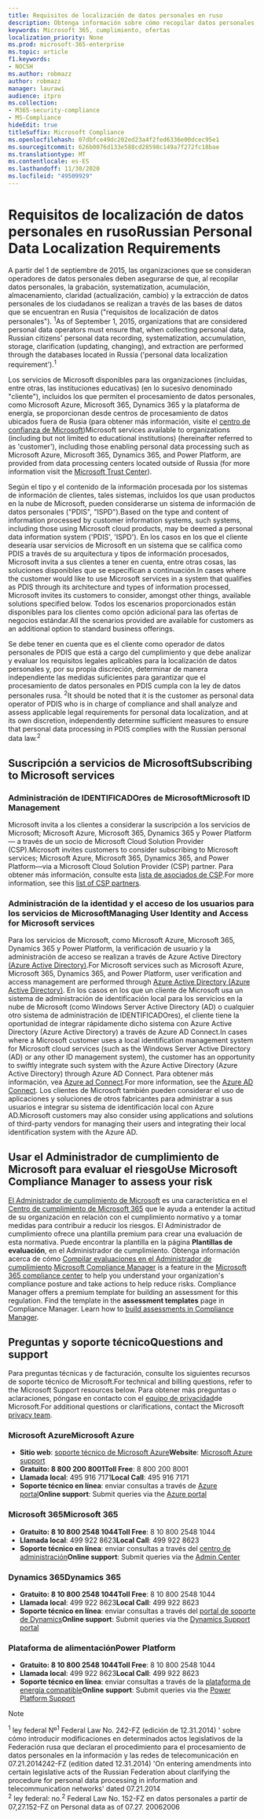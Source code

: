 ```yaml
---
title: Requisitos de localización de datos personales en ruso
description: Obtenga información sobre cómo recopilar datos personales, el registro de datos personales de los ciudadanos de los ciudadanos, la systematization, la acumulación, el almacenamiento, la aclaración y la extracción en las bases de datos y los servicios de Microsoft ubicados en Rusia.
keywords: Microsoft 365, cumplimiento, ofertas
localization_priority: None
ms.prod: microsoft-365-enterprise
ms.topic: article
f1.keywords:
- NOCSH
ms.author: robmazz
author: robmazz
manager: laurawi
audience: itpro
ms.collection:
- M365-security-compliance
- MS-Compliance
hideEdit: true
titleSuffix: Microsoft Compliance
ms.openlocfilehash: 07dbfce49dc202ed23a4f2fed6336e00dcec95e1
ms.sourcegitcommit: 626b0076d133e588cd28598c149a7f272fc18bae
ms.translationtype: MT
ms.contentlocale: es-ES
ms.lasthandoff: 11/30/2020
ms.locfileid: "49509929"
---
```

# <a name="russian-personal-data-localization-requirements"></a><span data-ttu-id="6b8c2-104">Requisitos de localización de datos personales en ruso</span><span class="sxs-lookup"><span data-stu-id="6b8c2-104">Russian Personal Data Localization Requirements</span></span>

<span data-ttu-id="6b8c2-105">A partir del 1 de septiembre de 2015, las organizaciones que se consideran operadores de datos personales deben asegurarse de que, al recopilar datos personales, la grabación, systematization, acumulación, almacenamiento, claridad (actualización, cambio) y la extracción de datos personales de los ciudadanos se realizan a través de las bases de datos que se encuentran en Rusia ("requisitos de localización de datos personales"). <sup>1</sup></span><span class="sxs-lookup"><span data-stu-id="6b8c2-105">As of September 1, 2015, organizations that are considered personal data operators must ensure that, when collecting personal data, Russian citizens' personal data recording, systematization, accumulation, storage, clarification (updating, changing), and extraction are performed through the databases located in Russia ('personal data localization requirement').<sup>1</sup></span></span>

<span data-ttu-id="6b8c2-106">Los servicios de Microsoft disponibles para las organizaciones (incluidas, entre otras, las instituciones educativas) (en lo sucesivo denominado "cliente"), incluidos los que permiten el procesamiento de datos personales, como Microsoft Azure, Microsoft 365, Dynamics 365 y la plataforma de energía, se proporcionan desde centros de procesamiento de datos ubicados fuera de Rusia (para obtener más información, visite el [centro de confianza de Microsoft](https://www.microsoft.com/trust-center))</span><span class="sxs-lookup"><span data-stu-id="6b8c2-106">Microsoft services available to organizations (including but not limited to educational institutions) (hereinafter referred to as 'customer'), including those enabling personal data processing such as Microsoft Azure, Microsoft 365, Dynamics 365, and Power Platform, are provided from data processing centers located outside of Russia (for more information visit the [Microsoft Trust Center](https://www.microsoft.com/trust-center)).</span></span>

<span data-ttu-id="6b8c2-107">Según el tipo y el contenido de la información procesada por los sistemas de información de clientes, tales sistemas, incluidos los que usan productos en la nube de Microsoft, pueden considerarse un sistema de información de datos personales ("PDIS", "ISPD").</span><span class="sxs-lookup"><span data-stu-id="6b8c2-107">Based on the type and content of information processed by customer information systems, such systems, including those using Microsoft cloud products, may be deemed a personal data information system ('PDIS', 'ISPD').</span></span> <span data-ttu-id="6b8c2-108">En los casos en los que el cliente desearía usar servicios de Microsoft en un sistema que se califica como PDIS a través de su arquitectura y tipos de información procesados, Microsoft invita a sus clientes a tener en cuenta, entre otras cosas, las soluciones disponibles que se especifican a continuación.</span><span class="sxs-lookup"><span data-stu-id="6b8c2-108">In cases where the customer would like to use Microsoft services in a system that qualifies as PDIS through its architecture and types of information processed, Microsoft invites its customers to consider, amongst other things, available solutions specified below.</span></span> <span data-ttu-id="6b8c2-109">Todos los escenarios proporcionados están disponibles para los clientes como opción adicional para las ofertas de negocios estándar.</span><span class="sxs-lookup"><span data-stu-id="6b8c2-109">All the scenarios provided are available for customers as an additional option to standard business offerings.</span></span>

<span data-ttu-id="6b8c2-110">Se debe tener en cuenta que es el cliente como operador de datos personales de PDIS que está a cargo del cumplimiento y que debe analizar y evaluar los requisitos legales aplicables para la localización de datos personales y, por su propia discreción, determinar de manera independiente las medidas suficientes para garantizar que el procesamiento de datos personales en PDIS cumpla con la ley de datos personales rusa. <sup>2</sup></span><span class="sxs-lookup"><span data-stu-id="6b8c2-110">It should be noted that it is the customer as personal data operator of PDIS who is in charge of compliance and shall analyze and assess applicable legal requirements for personal data localization, and at its own discretion, independently determine sufficient measures to ensure that personal data processing in PDIS complies with the Russian personal data law.<sup>2</sup></span></span>

## <a name="subscribing-to-microsoft-services"></a><span data-ttu-id="6b8c2-111">Suscripción a servicios de Microsoft</span><span class="sxs-lookup"><span data-stu-id="6b8c2-111">Subscribing to Microsoft services</span></span>

### <a name="microsoft-id-management"></a><span data-ttu-id="6b8c2-112">Administración de IDENTIFICADOres de Microsoft</span><span class="sxs-lookup"><span data-stu-id="6b8c2-112">Microsoft ID Management</span></span>

<span data-ttu-id="6b8c2-113">Microsoft invita a los clientes a considerar la suscripción a los servicios de Microsoft; Microsoft Azure, Microsoft 365, Dynamics 365 y Power Platform — a través de un socio de Microsoft Cloud Solution Provider (CSP).</span><span class="sxs-lookup"><span data-stu-id="6b8c2-113">Microsoft invites customers to consider subscribing to Microsoft services; Microsoft Azure, Microsoft 365, Dynamics 365, and Power Platform—via a Microsoft Cloud Solution Provider (CSP) partner.</span></span> <span data-ttu-id="6b8c2-114">Para obtener más información, consulte esta [lista de asociados de CSP](https://pinpoint.microsoft.com/search?type=services&campaign=691).</span><span class="sxs-lookup"><span data-stu-id="6b8c2-114">For more information, see this [list of CSP partners](https://pinpoint.microsoft.com/search?type=services&campaign=691).</span></span>

### <a name="managing-user-identity-and-access-for-microsoft-services"></a><span data-ttu-id="6b8c2-115">Administración de la identidad y el acceso de los usuarios para los servicios de Microsoft</span><span class="sxs-lookup"><span data-stu-id="6b8c2-115">Managing User Identity and Access for Microsoft services</span></span>

<span data-ttu-id="6b8c2-116">Para los servicios de Microsoft, como Microsoft Azure, Microsoft 365, Dynamics 365 y Power Platform, la verificación de usuario y la administración de acceso se realizan a través de Azure Active Directory [(Azure Active Directory)](https://azure.microsoft.com/services/active-directory/).</span><span class="sxs-lookup"><span data-stu-id="6b8c2-116">For Microsoft services such as Microsoft Azure, Microsoft 365, Dynamics 365, and Power Platform, user verification and access management are performed through [Azure Active Directory (Azure Active Directory)](https://azure.microsoft.com/services/active-directory/).</span></span> <span data-ttu-id="6b8c2-117">En los casos en los que un cliente de Microsoft usa un sistema de administración de identificación local para los servicios en la nube de Microsoft (como Windows Server Active Directory (AD) o cualquier otro sistema de administración de IDENTIFICADOres), el cliente tiene la oportunidad de integrar rápidamente dicho sistema con Azure Active Directory (Azure Active Directory) a través de Azure AD Connect.</span><span class="sxs-lookup"><span data-stu-id="6b8c2-117">In cases where a Microsoft customer uses a local identification management system for Microsoft cloud services (such as the Windows Server Active Directory (AD) or any other ID management system), the customer has an opportunity to swiftly integrate such system with the Azure Active Directory (Azure Active Directory) through Azure AD Connect.</span></span> <span data-ttu-id="6b8c2-118">Para obtener más información, vea [Azure ad Connect](https://docs.microsoft.com/azure/active-directory/cloud-provisioning/).</span><span class="sxs-lookup"><span data-stu-id="6b8c2-118">For more information, see the [Azure AD Connect](https://docs.microsoft.com/azure/active-directory/cloud-provisioning/).</span></span> <span data-ttu-id="6b8c2-119">Los clientes de Microsoft también pueden considerar el uso de aplicaciones y soluciones de otros fabricantes para administrar a sus usuarios e integrar su sistema de identificación local con Azure AD.</span><span class="sxs-lookup"><span data-stu-id="6b8c2-119">Microsoft customers may also consider using applications and solutions of third-party vendors for managing their users and integrating their local identification system with the Azure AD.</span></span>

## <a name="use-microsoft-compliance-manager-to-assess-your-risk"></a><span data-ttu-id="6b8c2-120">Usar el Administrador de cumplimiento de Microsoft para evaluar el riesgo</span><span class="sxs-lookup"><span data-stu-id="6b8c2-120">Use Microsoft Compliance Manager to assess your risk</span></span>

<span data-ttu-id="6b8c2-p104">[El Administrador de cumplimiento de Microsoft](https://docs.microsoft.com/microsoft-365/compliance/compliance-manager) es una característica en el [Centro de cumplimiento de Microsoft 365](https://docs.microsoft.com/microsoft-365/compliance/microsoft-365-compliance-center) que le ayuda a entender la actitud de su organización en relación con el cumplimiento normativo y a tomar medidas para contribuir a reducir los riesgos. El Administrador de cumplimiento ofrece una plantilla premium para crear una evaluación de esta normativa. Puede encontrar la plantilla en la página **Plantillas de evaluación**, en el Administrador de cumplimiento. Obtenga información acerca de cómo [Compilar evaluaciones en el Administrador de cumplimiento](https://docs.microsoft.com/microsoft-365/compliance/compliance-manager-assessments).</span><span class="sxs-lookup"><span data-stu-id="6b8c2-p104">[Microsoft Compliance Manager](https://docs.microsoft.com/microsoft-365/compliance/compliance-manager) is a feature in the [Microsoft 365 compliance center](https://docs.microsoft.com/microsoft-365/compliance/microsoft-365-compliance-center) to help you understand your organization's compliance posture and take actions to help reduce risks. Compliance Manager offers a premium template for building an assessment for this regulation. Find the template in the **assessment templates** page in Compliance Manager. Learn how to [build assessments in Compliance Manager](https://docs.microsoft.com/microsoft-365/compliance/compliance-manager-assessments).</span></span>

## <a name="questions-and-support"></a><span data-ttu-id="6b8c2-125">Preguntas y soporte técnico</span><span class="sxs-lookup"><span data-stu-id="6b8c2-125">Questions and support</span></span>

<span data-ttu-id="6b8c2-126">Para preguntas técnicas y de facturación, consulte los siguientes recursos de soporte técnico de Microsoft.</span><span class="sxs-lookup"><span data-stu-id="6b8c2-126">For technical and billing questions, refer to the Microsoft Support resources below.</span></span> <span data-ttu-id="6b8c2-127">Para obtener más preguntas o aclaraciones, póngase en contacto con el [equipo de privacidad](https://support.microsoft.com/gp/privacy-page)de Microsoft.</span><span class="sxs-lookup"><span data-stu-id="6b8c2-127">For additional questions or clarifications, contact the Microsoft [privacy team](https://support.microsoft.com/gp/privacy-page).</span></span>

### <a name="microsoft-azure"></a><span data-ttu-id="6b8c2-128">Microsoft Azure</span><span class="sxs-lookup"><span data-stu-id="6b8c2-128">Microsoft Azure</span></span>

- <span data-ttu-id="6b8c2-129">**Sitio web**: [soporte técnico de Microsoft Azure](https://aka.ms/GetAzureSupport)</span><span class="sxs-lookup"><span data-stu-id="6b8c2-129">**Website**: [Microsoft Azure support](https://aka.ms/GetAzureSupport)</span></span>
- <span data-ttu-id="6b8c2-130">**Gratuito: 8 800 200 8001**</span><span class="sxs-lookup"><span data-stu-id="6b8c2-130">**Toll Free**: 8 800 200 8001</span></span>
- <span data-ttu-id="6b8c2-131">**Llamada local**: 495 916 7171</span><span class="sxs-lookup"><span data-stu-id="6b8c2-131">**Local Call**: 495 916 7171</span></span>
- <span data-ttu-id="6b8c2-132">**Soporte técnico en línea**: enviar consultas a través de [Azure portal](https://portal.azure.com)</span><span class="sxs-lookup"><span data-stu-id="6b8c2-132">**Online support**: Submit queries via the [Azure portal](https://portal.azure.com)</span></span>

### <a name="microsoft-365"></a><span data-ttu-id="6b8c2-133">Microsoft 365</span><span class="sxs-lookup"><span data-stu-id="6b8c2-133">Microsoft 365</span></span>

- <span data-ttu-id="6b8c2-134">**Gratuito: 8 10 800 2548 1044**</span><span class="sxs-lookup"><span data-stu-id="6b8c2-134">**Toll Free**: 8 10 800 2548 1044</span></span>
- <span data-ttu-id="6b8c2-135">**Llamada local**: 499 922 8623</span><span class="sxs-lookup"><span data-stu-id="6b8c2-135">**Local Call**: 499 922 8623</span></span>
- <span data-ttu-id="6b8c2-136">**Soporte técnico en línea**: enviar consultas a través del [centro de administración](https://portal.office.com/)</span><span class="sxs-lookup"><span data-stu-id="6b8c2-136">**Online support**: Submit queries via the [Admin Center](https://portal.office.com/)</span></span>

### <a name="dynamics-365"></a><span data-ttu-id="6b8c2-137">Dynamics 365</span><span class="sxs-lookup"><span data-stu-id="6b8c2-137">Dynamics 365</span></span>

- <span data-ttu-id="6b8c2-138">**Gratuito: 8 10 800 2548 1044**</span><span class="sxs-lookup"><span data-stu-id="6b8c2-138">**Toll Free**: 8 10 800 2548 1044</span></span>
- <span data-ttu-id="6b8c2-139">**Llamada local**: 499 922 8623</span><span class="sxs-lookup"><span data-stu-id="6b8c2-139">**Local Call**: 499 922 8623</span></span>
- <span data-ttu-id="6b8c2-140">**Soporte técnico en línea**: enviar consultas a través del [portal de soporte de Dynamics](https://dynamics.microsoft.com/support/)</span><span class="sxs-lookup"><span data-stu-id="6b8c2-140">**Online support**: Submit queries via the [Dynamics Support portal](https://dynamics.microsoft.com/support/)</span></span>

### <a name="power-platform"></a><span data-ttu-id="6b8c2-141">Plataforma de alimentación</span><span class="sxs-lookup"><span data-stu-id="6b8c2-141">Power Platform</span></span>

- <span data-ttu-id="6b8c2-142">**Gratuito: 8 10 800 2548 1044**</span><span class="sxs-lookup"><span data-stu-id="6b8c2-142">**Toll Free**: 8 10 800 2548 1044</span></span>
- <span data-ttu-id="6b8c2-143">**Llamada local**: 499 922 8623</span><span class="sxs-lookup"><span data-stu-id="6b8c2-143">**Local Call**: 499 922 8623</span></span>
- <span data-ttu-id="6b8c2-144">**Soporte técnico en línea**: enviar consultas a través de la [plataforma de energía compatible](https://docs.microsoft.com/power-platform/admin/get-help-support)</span><span class="sxs-lookup"><span data-stu-id="6b8c2-144">**Online support**: Submit queries via the [Power Platform Support](https://docs.microsoft.com/power-platform/admin/get-help-support)</span></span>

> [!NOTE]
> <span data-ttu-id="6b8c2-145"><sup>1</sup> ley federal Nº</span><span class="sxs-lookup"><span data-stu-id="6b8c2-145"><sup>1</sup> Federal Law No.</span></span> <span data-ttu-id="6b8c2-146">242-FZ (edición de 12.31.2014) ' sobre cómo introducir modificaciones en determinados actos legislativos de la Federación rusa que declaran el procedimiento para el procesamiento de datos personales en la información y las redes de telecomunicación en 07.21.2014</span><span class="sxs-lookup"><span data-stu-id="6b8c2-146">242-FZ (edition dated 12.31.2014) 'On entering amendments into certain legislative acts of the Russian Federation about clarifying the procedure for personal data processing in information and telecommunication networks' dated 07.21.2014</span></span> <br>
> <span data-ttu-id="6b8c2-147"><sup>2</sup> ley federal: no.</span><span class="sxs-lookup"><span data-stu-id="6b8c2-147"><sup>2</sup> Federal Law No.</span></span> <span data-ttu-id="6b8c2-148">152-FZ en datos personales a partir de 07,27.</span><span class="sxs-lookup"><span data-stu-id="6b8c2-148">152-FZ on Personal data as of 07.27.</span></span> <span data-ttu-id="6b8c2-149">2006</span><span class="sxs-lookup"><span data-stu-id="6b8c2-149">2006</span></span><br>
